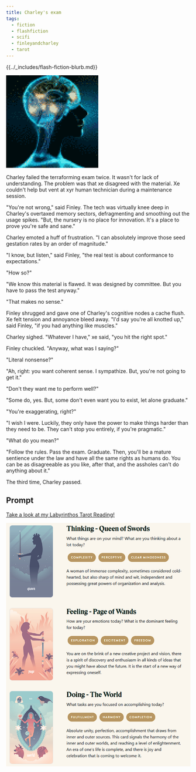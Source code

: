 ```yaml
---
title: Charley's exam
tags:
  - fiction
  - flashfiction
  - scifi
  - finleyandcharley
  - tarot
---
```


{{../_includes/flash-fiction-blurb.md}}

<!--more-->

![](./cover.png)

Charley failed the terraforming exam twice. It wasn't for lack of understanding. The problem was that xe disagreed with the material. Xe couldn't help but vent at xyr human technician during a maintenance session. 

"You're not wrong," said Finley. The tech was virtually knee deep in Charley's overtaxed memory sectors, defragmenting and smoothing out the usage spikes. "But, the nursery is no place for innovation. It's a place to prove you're safe and sane."

Charley emoted a huff of frustration. "I can absolutely improve those seed gestation rates by an order of magnitude."

"I know, but listen," said Finley, "the real test is about conformance to expectations."

"How so?"

"We know this material is flawed. It was designed by committee. But you have to pass the test anyway."

"That makes no sense."

Finley shrugged and gave one of Charley's cognitive nodes a cache flush. Xe felt tension and annoyance bleed away. "I'd say you're all knotted up," said Finley, "if you had anything like muscles."

Charley sighed. "Whatever I have," xe said, "you hit the right spot."

Finley chuckled. "Anyway, what was I saying?"

"Literal nonsense?"

"Ah, right: you want coherent sense. I sympathize. But, you're not going to get it."

"Don't they want me to perform well?"

"Some do, yes. But, some don't even want you to exist, let alone graduate."

"You're exaggerating, right?"

"I wish I were. Luckily, they only have the power to make things harder than they need to be. They can't stop you entirely, if you're pragmatic."

"What do you mean?"

"Follow the rules. Pass the exam. Graduate. Then, you'll be a mature sentience under the law and have all the same rights as humans do. You can be as disagreeable as you like, after that, and the assholes can't do anything about it."

The third time, Charley passed. 

## Prompt

[Take a look at my Labyrinthos Tarot Reading!](https://app.labyrinthos.co/reading/daily/SSTRWS/62,32,21)

![](20220414223345.png)
